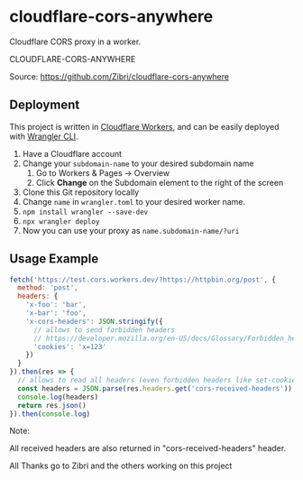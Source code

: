 # cloudflare-cors-anywhere
Cloudflare CORS proxy in a worker.

CLOUDFLARE-CORS-ANYWHERE

Source:
https://github.com/Zibri/cloudflare-cors-anywhere

## Deployment

This project is written in [Cloudflare Workers](https://workers.cloudflare.com/), and can be easily deployed with [Wrangler CLI](https://developers.cloudflare.com/workers/wrangler/install-and-update/).

1. Have a Cloudflare account
2. Change your `subdomain-name` to your desired subdomain name
   1. Go to Workers & Pages -> Overview
   2. Click **Change** on the Subdomain element to the right of the screen  
3. Clone this Git repository locally
4. Change `name` in `wrangler.toml` to your desired worker name.
5. `npm install wrangler --save-dev`
6. `npx wrangler deploy`
7. Now you can use your proxy as `name.subdomain-name/?uri`

## Usage Example

```javascript
fetch('https://test.cors.workers.dev/?https://httpbin.org/post', {
  method: 'post',
  headers: {
    'x-foo': 'bar',
    'x-bar': 'foo',
    'x-cors-headers': JSON.stringify({
      // allows to send forbidden headers
      // https://developer.mozilla.org/en-US/docs/Glossary/Forbidden_header_name
      'cookies': 'x=123'
    }) 
  }
}).then(res => {
  // allows to read all headers (even forbidden headers like set-cookies)
  const headers = JSON.parse(res.headers.get('cors-received-headers'))
  console.log(headers)
  return res.json()
}).then(console.log)
```

Note:

All received headers are also returned in "cors-received-headers" header.

All Thanks go to Zibri and the others working on this project